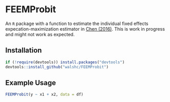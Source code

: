 # FEEMProbit
An `R` package with a function to estimate the individual fixed effects expecation-maximization estimator in [Chen (2016)](http://blogs.bu.edu/mlchen/files/2016/03/JMP-March10th2016-version.pdf). This is work in progress and might not work as expected.

## Installation

```r
if (!require(devtools)) install.packages("devtools")
devtools::install_github("walshc/FEEMProbit")
```

## Example Usage
```r
FEEMProbit(y ~ x1 + x2, data = df)
```
